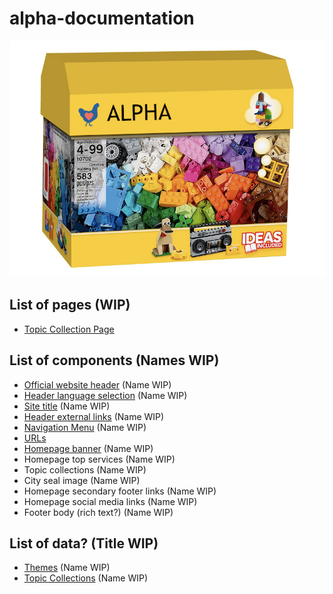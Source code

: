 # alpha-documentation

![Box](chickenblock.png)

## List of pages (WIP)

- [Topic Collection Page](topic_collection_page.md)

## List of components (Names WIP)

- [Official website header](official_website_header.md) (Name WIP)
- [Header language selection](header_language_selection.md) (Name WIP)
- [Site title](site_title.md) (Name WIP)
- [Header external links](header_external_links.md) (Name WIP)
- [Navigation Menu](navigation_menu.md) (Name WIP)
- [URLs](urls.md)
- [Homepage banner](homepage_banner.md) (Name WIP)
- Homepage top services (Name WIP)
- Topic collections (Name WIP)
- City seal image (Name WIP)
- Homepage secondary footer links (Name WIP)
- Homepage social media links (Name WIP)
- Footer body (rich text?) (Name WIP)

## List of data? (Title WIP)

- [Themes](themes.md) (Name WIP)
- [Topic Collections](topic_collections.md) (Name WIP)
